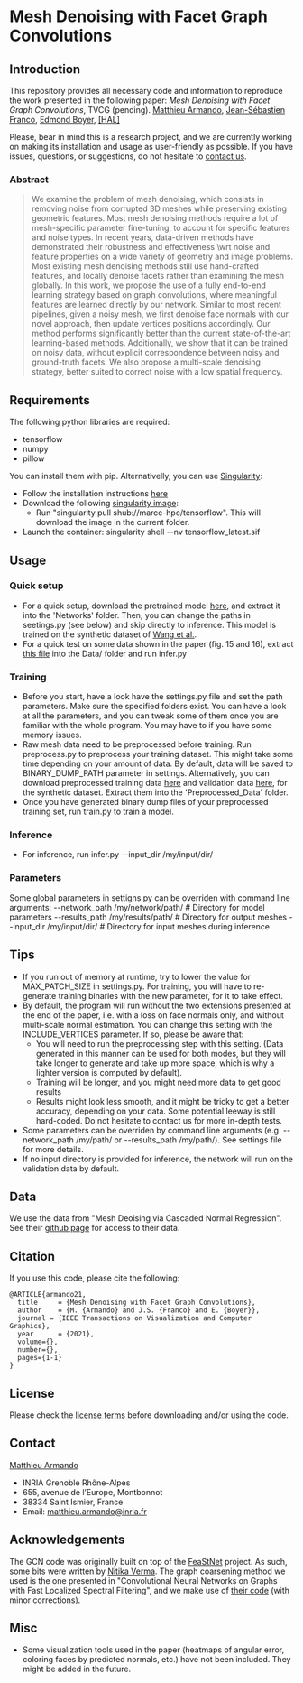 
# Mesh Denoising with Facet Graph Convolutions

## Introduction
This repository provides all necessary code and information to reproduce the work presented in the following paper:
*Mesh Denoising with Facet Graph Convolutions*, TVCG (pending).
[Matthieu Armando](http://morpheo.inrialpes.fr/people/armando/), [Jean-Sébastien Franco](http://morpheo.inrialpes.fr/~franco/), [Edmond Boyer](http://morpheo.inrialpes.fr/people/Boyer/),
[[HAL]](https://hal.inria.fr/hal-03066322)

Please, bear in mind this is a research project, and we are currently working on making its installation and usage as user-friendly as possible. If you have issues, questions, or suggestions, do not hesitate to [contact us](#contact).
 
### Abstract

> We examine the problem of mesh denoising, which consists in removing noise from corrupted 3D meshes while preserving existing geometric features. Most mesh denoising methods require a lot of mesh-specific parameter fine-tuning, to account for specific features and noise types. In recent years, data-driven methods have demonstrated their robustness and effectiveness \wrt noise and feature properties on a wide variety of geometry and image problems. Most existing mesh denoising methods still use hand-crafted features, and locally denoise facets rather than examining the mesh globally. In this work, we propose the use of a fully end-to-end learning strategy based on graph convolutions, where meaningful features are learned directly by our network. Similar to most recent pipelines, given a noisy mesh, we first denoise face normals with our novel approach, then update vertices positions accordingly.  Our method performs significantly better than the current state-of-the-art learning-based methods. Additionally, we show that it can be trained on noisy data, without explicit correspondence between noisy and ground-truth facets. We also propose a multi-scale denoising strategy, better suited to correct noise with a low spatial frequency.

## Requirements

The following python libraries are required:
- tensorflow
- numpy
- pillow

You can install them with pip. Alternativelly, you can use [Singularity](https://sylabs.io/):
- Follow the installation instructions [here](https://sylabs.io/guides/3.7/user-guide/quick_start.html)
- Download the following [singularity image](https://singularity-hub.org/collections/260/usage):
  - Run "singularity pull shub://marcc-hpc/tensorflow". This will download the image in the current folder.
- Launch the container: singularity shell --nv tensorflow_latest.sif



## Usage

### Quick setup
- For a quick setup, download the pretrained model [here](https://drive.google.com/file/d/1mVqAnNFKQ-gdyNFGI1cj2eiYHVh2g3D6/view?usp=sharing), and extract it into the 'Networks' folder. Then, you can  change the paths in seetings.py (see below) and skip directly to inference. This model is trained on the synthetic dataset of [Wang et al.](https://wang-ps.github.io/denoising.html).
- For a quick test on some data shown in the paper (fig. 15 and 16), extract [this file](https://drive.google.com/file/d/1jrOtU5TPOqt3Pd67mO4tPxHevefiR56n/view?usp=sharing) into the Data/ folder and run infer.py

### Training
- Before you start, have a look have the settings.py file and set the path parameters. Make sure the specified folders exist. You can have a look at all the parameters, and you can tweak some of them once you are familiar with the whole program. You may have to if you have some memory issues.
- Raw mesh data need to be preprocessed before training. Run preprocess.py to preprocess your training dataset. This might take some time depending on your amount of data. By default, data will be saved to BINARY_DUMP_PATH parameter in settings. Alternatively, you can download preprocessed training data [here](https://drive.google.com/file/d/1jEMRQ9d0LTvB1HiX4XhrCHAiVX3cwmSt/view?usp=sharing) and validation data [here](https://drive.google.com/file/d/1Zu3GgvTruvwGKot8UXPeVZAuLWHpBlQs/view?usp=sharing), for the synthetic dataset. Extract them into the 'Preprocessed_Data' folder.
- Once you have generated binary dump files of your preprocessed training set, run train.py to train a model.

### Inference
- For inference, run infer.py --input_dir /my/input/dir/

### Parameters
Some global parameters in settigns.py can be overriden with command line arguments:
--network_path /my/network/path/    # Directory for model parameters
--results_path /my/results/path/    # Directory for output meshes
--input_dir /my/input/dir/          # Directory for input meshes during inference

## Tips

- If you run out of memory at runtime, try to lower the value for MAX_PATCH_SIZE in settings.py. For training, you will have to re-generate training binaries with the new parameter, for it to take effect.
- By default, the program will run without the two extensions presented at the end of the paper, i.e. with a loss on face normals only, and without multi-scale normal estimation. You can change this setting with the INCLUDE_VERTICES parameter. If so, please be aware that:
	- You will need to run the preprocessing step with this setting. (Data generated in this manner can be used for both modes, but they will take longer to generate and take up more space, which is why a lighter version is computed by default).
	- Training will be longer, and you might need more data to get good results
	- Results might look less smooth, and it might be tricky to get a better accuracy, depending on your data. Some potential leeway is still hard-coded. Do not hesitate to contact us for more in-depth tests.
- Some parameters can be overriden by command line arguments (e.g. --network_path /my/path/ or --results_path /my/path/). See settings file for more details.
- If no input directory is provided for inference, the network will run on the validation data by default.


## Data
We use the data from "Mesh Deoising via Cascaded Normal Regression".
See their [github page](https://wang-ps.github.io/denoising.html) for access to their data.

## Citation
If you use this code, please cite the following:
```
@ARTICLE{armando21,  
  title     = {Mesh Denoising with Facet Graph Convolutions},  
  author    = {M. {Armando} and J.S. {Franco} and E. {Boyer}},  
  journal = {IEEE Transactions on Visualization and Computer Graphics},
  year      = {2021},
  volume={},
  number={},
  pages={1-1}
}
```

## License
Please check the [license terms](https://gitlab.inria.fr/marmando/deep-mesh-denoising/blob/master/LICENSE.md) before downloading and/or using the code.


## Contact
[Matthieu Armando](http://morpheo.inrialpes.fr/people/armando/)
 - INRIA Grenoble Rhône-Alpes
 - 655, avenue de l’Europe, Montbonnot
 - 38334 Saint Ismier, France
 - Email: [matthieu.armando@inria.fr](mailto:matthieu.armando@inria.fr)

## Acknowledgements

The GCN code was originally built on top of the [FeaStNet](https://github.com/nitika-verma/FeaStNet) project. As such, some bits were written by [Nitika Verma](https://nitika-verma.github.io/).
The graph coarsening method we used is the one presented in "Convolutional Neural Networks on Graphs with Fast Localized Spectral Filtering", and we make use of [their code](https://github.com/mdeff/cnn_graph) (with minor corrections).

## Misc
- Some visualization tools used in the paper (heatmaps of angular error, coloring faces by predicted normals, etc.) have not been included. They might be added in the future.